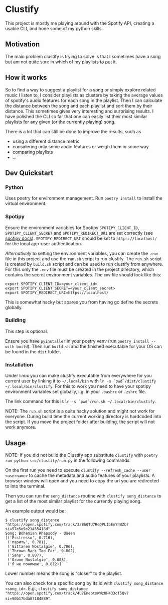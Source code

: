 # Clustify

This project is mostly me playing around with the Spotify API, creating a usable CLI, and hone some of my python skills.

## Motivation
The main problem clustify is trying to solve is that I sometimes have a song but am not quite sure in which of my playlists to put it.

## How it works
So to find a way to suggest a playlist for a song or simply explore related music I listen to, I consider playlists as clusters by taking the average values of spotify's audio features for each song in the playlist.
Then I can calculate the distance between the song and each playlist and sort them by their distance.
This sometimes gives very interesting and surprising results. I have polished the CLI so far that one can easily list their most similar playlists for any given (or the currently playing) song.

There is a lot that can still be done to improve the results, such as
- using a different distance metric
- considering only some audio features or weigh them in some way
- comparing playlists
- ...

## Dev Quickstart
### Python
Uses poetry for environment management.
Run `poetry install` to install the virtual environment.

### Spotipy
Ensure the environment variables for Spotipy `SPOTIPY_CLIENT_ID`, `SPOTIPY_CLIENT_SECRET` and `SPOTIPY_REDIRECT_URI` are set correctly (see [spotipy docs](https://spotipy.readthedocs.io/en/2.22.0/?highlight=URI#authorization-code-flow)).
`SPOTIPY_REDIRECT_URI` should be set to `https://localhost/` for the local app-user authentication.

_Alternatively_ to setting the environment variables, you can create the `.env` file in this project and use the `run.sh` script to run clustify.
The `run.sh` script is created by `build.sh` script and can be used to run clustify from anywhere.
For this only the `.env` file must be created in the project directory, which contains the secret environment variables.
The `env` file should look like this:
```
export SPOTIPY_CLIENT_ID=<your_client_id>
export SPOTIPY_CLIENT_SECRET=<your_client_secret>
export SPOTIPY_REDIRECT_URI=https://localhost/
```
This is somewhat hacky but spares you from having go define the secrets globally.

### Building
This step is optional.

Ensure you have `pyinstaller` in your poetry venv (run `poetry install --with build`).
Then run `build.sh` and the finished executable for your OS can be found in the `dist` folder.

### Installation

Under linux you can make clustify executable from everywhere for you current user by linking it to `~/.local/bin` with ```ln -s `pwd`/dist/clustify ~/.local/bin/clustify```.
For this to work you need to have your spotipy environment variables set globally, i.g. in your `.bashrc` or `.zshrc` file.

The link command for this is ```ln -s `pwd`/run.sh ~/.local/bin/clustify```.

NOTE: The `run.sh` script is a quite hacky solution and might not work for everyone. During build time the current working directory is hardcoded into the script. If you move the project folder after building, the script will not work anymore.

## Usage

NOTE: If you did not build the Clustify app substitute `clustify` with `poetry run python src/clustify/run.py` in the following commands.

On the first run you need to execute `clustify --refresh_cache --user <username>` to cache the metadata and audio features of your playlists.
A browser window will open and you need to copy the url you are redirected to into the terminal.

Then you can run the `song_distance` routine with `clustify song_distance` to get a list of the most similar playlist for the currently playing song.

An example output would be:
```
$ clustify song_distance "https://open.spotify.com/track/3z8h0TU7ReDPLIbEnYhWZb?si=57e5e9e21455418d"
Song: Bohemian Rhapsody - Queen
[('Esstresso', 0.716),
 ('парить', 0.781),
 ('Gittaren Nostalgie', 0.786),
 ('Thrown Back Too Far', 0.802),
 ('Sans', 0.807),
 ('Grüne Nostalgie', 0.808),
 ('Я не понимаю', 0.812)]
```

Lower number means the song is "closer" to the playlist.

You can also check for a specific song by its id with `clustify song_distance <song_id>`.
E.g., `clustify song_distance "https://open.spotify.com/track/4u7EnebtmKWzUH433cf5Qv?si=90b17bda87184889"`.
